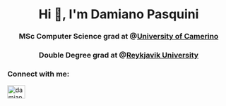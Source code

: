 <h1 align="center">Hi 👋, I'm Damiano Pasquini</h1>
<h3 align="center">MSc Computer Science grad at @<a href="https://www.unicam.it/en/home">University of Camerino</a></h3>
</h3> 
<h3 align="center">Double Degree grad at @<a href="https://en.ru.is/">Reykjavik University</a></h3>

<h3 align="left">Connect with me:</h3>
<p align="left">
<a href="https://linkedin.com/in/damianopasquini" target="blank"><img align="center" src="https://raw.githubusercontent.com/rahuldkjain/github-profile-readme-generator/master/src/images/icons/Social/linked-in-alt.svg" alt="damianopasquini" height="30" width="40" /></a>
</p>
